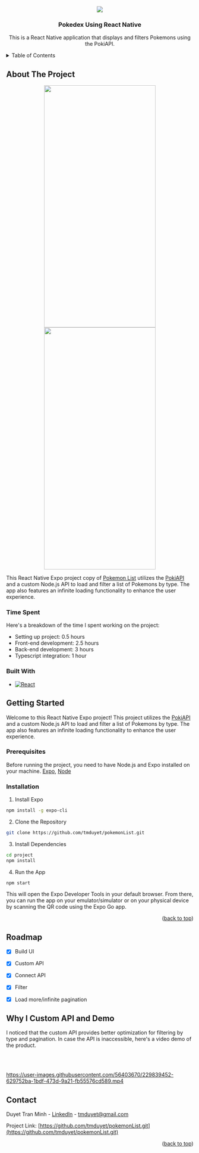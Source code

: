 <!-- Improved compatibility of back to top link: See: https://github.com/othneildrew/Best-README-Template/pull/73 -->

<a name="readme-top"></a>
<!--
*** Thanks for checking out the Best-README-Template. If you have a suggestion
*** that would make this better, please fork the repo and create a pull request
*** or simply open an issue with the tag "enhancement".
*** Don't forget to give the project a star!
*** Thanks again! Now go create something AMAZING! :D
-->


<!-- PROJECT LOGO -->
<br />
<div align="center">
 
  <img src='https://play-lh.googleusercontent.com/algsmuhitlyCU_Yy3IU7-7KYIhCBwx5UJG4Bln-hygBjjlUVCiGo1y8W5JNqYm9WW3s=w600-h300-pc0xffffff-pd'/>
  <a href="https://github.com/tmduyet/pokemonList">
<!--     <img src="images/logo.png" alt="Logo" width="80" height="80"> -->
  </a>

<h3 align="center">Pokedex Using React Native</h3>

  <p align="center">
   This is a React Native application that displays and filters Pokemons using the PokiAPI.
    <br />
</div>



<!-- TABLE OF CONTENTS -->
<details>
  <summary>Table of Contents</summary>
  <ol>
    <li>
      <a href="#about-the-project">About The Project</a>
      <ul>
        <li><a href="#built-with">Built With</a></li>
      </ul>
    </li>
    <li>
      <a href="#getting-started">Getting Started</a>
      <ul>
        <li><a href="#prerequisites">Prerequisites</a></li>
        <li><a href="#installation">Installation</a></li>
      </ul>
    </li>
    <li><a href="#roadmap">Roadmap</a></li>
			 <li><a href="#why-i-custom-api-and-demo">Why I Custom API and Demo</a></li>
    <li><a href="#contact">Contact</a></li>
  
  </ol>
</details>


<!-- ABOUT THE PROJECT -->
## About The Project
<div align="center" style={{flex-direction: row}}>
 <img src='https://user-images.githubusercontent.com/56403670/229824949-9e6407b9-fbfa-4885-8b26-3fec10777427.png'  width="300" height="650"/> 
 <img src='https://user-images.githubusercontent.com/56403670/229827367-be2718e0-8cac-4bad-a3ae-fb7fdc9ff4c8.png'  width="300" height="650"/>
 </div>
 
This React Native Expo project copy of [Pokemon List](https://frontend-interview.it-consultis.net/pokemon-list) utilizes the [PokiAPI](https://pokeapi.co/) and a custom Node.js API to load and filter a list of Pokemons by type. The app also features an infinite loading functionality to enhance the user experience.



### Time Spent
Here's a breakdown of the time I spent working on the project:

- Setting up project: 0.5 hours
- Front-end development: 2.5 hours
- Back-end development: 3 hours
- Typescript integration: 1 hour


### Built With
* [![React][React.js]][React-url]



<!-- GETTING STARTED -->
## Getting Started
Welcome to this React Native Expo project! This project utilizes the [PokiAPI](https://pokeapi.co/) and a custom Node.js API to load and filter a list of Pokemons by type. The app also features an infinite loading functionality to enhance the user experience.

### Prerequisites
Before running the project, you need to have Node.js and Expo installed on your machine.
[Expo](https://docs.expo.dev/get-started/installation/), [Node](https://nodejs.org/en)

### Installation
1. Install Expo

```sh
npm install -g expo-cli
```

2. Clone the Repository

```sh
git clone https://github.com/tmduyet/pokemonList.git
```

3. Install Dependencies

```sh
cd project
npm install
```

4. Run the App

```sh
npm start
```

This will open the Expo Developer Tools in your default browser. From there, you can run the app on your emulator/simulator or on your physical device by scanning the QR code using the Expo Go app.
<p align="right">(<a href="#readme-top">back to top</a>)</p>


<!-- ROADMAP -->
## Roadmap

- [X] Build UI
- [X] Custom API
- [X] Connect API
- [X] Filter
- [X] Load more/infinite pagination



## Why I Custom API and Demo

I noticed that the custom API provides better optimization for filtering by type and pagination. In case the API is inaccessible, here's a video demo of the product.

<br></br>

https://user-images.githubusercontent.com/56403670/229839452-629752ba-1bdf-473d-9a21-fb55576cd589.mp4

<!-- CONTACT -->
## Contact

Duyet Tran Minh - [LinkedIn](https://www.linkedin.com/in/duyet-tran-minh-7aba40174/) - tmduyet@gmail.com

Project Link: [https://github.com/tmduyet/pokemonList.git](https://github.com/tmduyet/pokemonList.git)

<p align="right">(<a href="#readme-top">back to top</a>)</p>


<!-- MARKDOWN LINKS & IMAGES -->
<!-- https://www.markdownguide.org/basic-syntax/#reference-style-links -->
[contributors-shield]: https://img.shields.io/github/contributors/github_username/repo_name.svg?style=for-the-badge
[contributors-url]: https://github.com/github_username/repo_name/graphs/contributors
[forks-shield]: https://img.shields.io/github/forks/github_username/repo_name.svg?style=for-the-badge
[forks-url]: https://github.com/github_username/repo_name/network/members
[stars-shield]: https://img.shields.io/github/stars/github_username/repo_name.svg?style=for-the-badge
[stars-url]: https://github.com/github_username/repo_name/stargazers
[issues-shield]: https://img.shields.io/github/issues/github_username/repo_name.svg?style=for-the-badge
[issues-url]: https://github.com/github_username/repo_name/issues
[license-shield]: https://img.shields.io/github/license/github_username/repo_name.svg?style=for-the-badge
[license-url]: https://github.com/github_username/repo_name/blob/master/LICENSE.txt
[linkedin-shield]: https://img.shields.io/badge/-LinkedIn-black.svg?style=for-the-badge&logo=linkedin&colorB=555
[linkedin-url]: [https://linkedin.com/in/linkedin_username](https://www.linkedin.com/in/duyet-tran-minh-7aba40174/)
[product-screenshot]: images/screenshot.png
[React.js]: https://img.shields.io/badge/React-20232A?style=for-the-badge&logo=react&logoColor=61DAFB
[React-url]: https://reactnative.dev/
